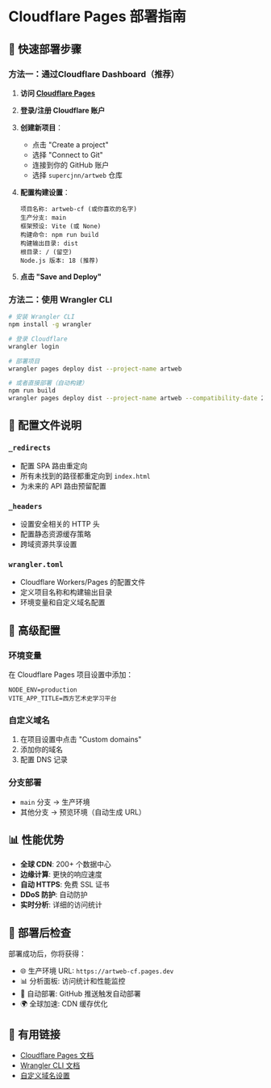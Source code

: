 # Cloudflare Pages 部署指南

## 🚀 快速部署步骤

### 方法一：通过Cloudflare Dashboard（推荐）

1. **访问 [Cloudflare Pages](https://pages.cloudflare.com/)**
2. **登录/注册 Cloudflare 账户**
3. **创建新项目**：
   - 点击 "Create a project"
   - 选择 "Connect to Git"
   - 连接到你的 GitHub 账户
   - 选择 `supercjnn/artweb` 仓库

4. **配置构建设置**：
   ```
   项目名称: artweb-cf (或你喜欢的名字)
   生产分支: main
   框架预设: Vite (或 None)
   构建命令: npm run build
   构建输出目录: dist
   根目录: / (留空)
   Node.js 版本: 18 (推荐)
   ```

5. **点击 "Save and Deploy"**

### 方法二：使用 Wrangler CLI

```bash
# 安装 Wrangler CLI
npm install -g wrangler

# 登录 Cloudflare
wrangler login

# 部署项目
wrangler pages deploy dist --project-name artweb

# 或者直接部署（自动构建）
npm run build
wrangler pages deploy dist --project-name artweb --compatibility-date 2024-01-01
```

## 📁 配置文件说明

### `_redirects`
- 配置 SPA 路由重定向
- 所有未找到的路径都重定向到 `index.html`
- 为未来的 API 路由预留配置

### `_headers`
- 设置安全相关的 HTTP 头
- 配置静态资源缓存策略
- 跨域资源共享设置

### `wrangler.toml`
- Cloudflare Workers/Pages 的配置文件
- 定义项目名称和构建输出目录
- 环境变量和自定义域名配置

## 🔧 高级配置

### 环境变量
在 Cloudflare Pages 项目设置中添加：
```
NODE_ENV=production
VITE_APP_TITLE=西方艺术史学习平台
```

### 自定义域名
1. 在项目设置中点击 "Custom domains"
2. 添加你的域名
3. 配置 DNS 记录

### 分支部署
- `main` 分支 → 生产环境
- 其他分支 → 预览环境（自动生成 URL）

## 📊 性能优势

- **全球 CDN**: 200+ 个数据中心
- **边缘计算**: 更快的响应速度
- **自动 HTTPS**: 免费 SSL 证书
- **DDoS 防护**: 自动防护
- **实时分析**: 详细的访问统计

## 🎯 部署后检查

部署成功后，你将获得：
- 🌐 生产环境 URL: `https://artweb-cf.pages.dev`
- 📊 分析面板: 访问统计和性能监控
- 🔄 自动部署: GitHub 推送触发自动部署
- 🌍 全球加速: CDN 缓存优化

## 🔗 有用链接

- [Cloudflare Pages 文档](https://developers.cloudflare.com/pages/)
- [Wrangler CLI 文档](https://developers.cloudflare.com/workers/wrangler/)
- [自定义域名设置](https://developers.cloudflare.com/pages/platform/custom-domains/)